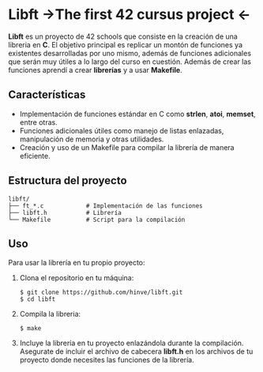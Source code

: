 # Libft ->The first 42 cursus project <-
**Libft** es un proyecto de 42 schools que consiste en la creación de una libreria en **C**.
El objetivo principal es replicar un montón de funciones ya existentes desarrolladas por uno mismo, además de      funciones adicionales que serán muy útiles a lo largo del curso en cuestión. Además de crear las funciones         aprendí a crear **librerías** y a usar **Makefile**.
## Características
- Implementación de funciones estándar en C como **strlen**, **atoi**, **memset**, entre otras.
- Funciones adicionales útiles como manejo de listas enlazadas, manipulación de memoria y otras utilidades.
- Creación y uso de un Makefile para compilar la librería de manera eficiente.
## Estructura del proyecto
```
libft/
├── ft_*.c            # Implementación de las funciones
├── libft.h           # Librería
└── Makefile          # Script para la compilación
```
## Uso
Para usar la librería en tu propio proyecto:
1. Clona el repositorio en tu máquina:
   ```
   $ git clone https://github.com/hinve/libft.git
   $ cd libft
   ```
2. Compila la libreria:
   ```
   $ make
   ```
3. Incluye la librería en tu proyecto enlazándola durante la compilación. Asegurate de incluir el archivo de cabecera **libft.h** en los archivos de tu proyecto donde necesites las funciones de la librería.
